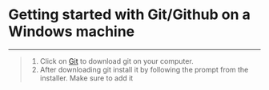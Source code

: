 # Getting started with Git/Github on a Windows machine
---
> 1. Click on  [Git](https://git-scm.com/download/win) to download git on your computer. 
>2. After downloading git install it by following the prompt from the installer. Make sure to add it 
